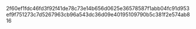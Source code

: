 2f60ef1fdc46fd3f92f41de78c73e14b656d0625e36578587f1abb04fc91d953ef9f751273c7d5267963cb96a543dc36d09e40195109790b5c381f2e574ab816
